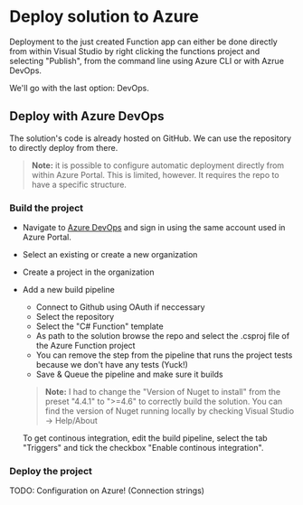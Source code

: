 # Deploy solution to Azure

Deployment to the just created Function app can either be done directly from within Visual Studio by right clicking the functions project and selecting "Publish", from the command line using Azure CLI or with Azrue DevOps.

We'll go with the last option: DevOps.

## Deploy with Azure DevOps

The solution's code is already hosted on GitHub. We can use the repository to directly deploy from there. 

> **Note:** it is possible to configure automatic deployment directly from within Azure Portal. This is limited, however. It requires the repo to have a specific structure.

### Build the project

* Navigate to [Azure DevOps](https://dev.azure.com) and sign in using the same account used in Azure Portal. 
* Select an existing or create a new organization
* Create a project in the organization
* Add a new build pipeline
  * Connect to Github using OAuth if neccessary
  * Select the repository
  * Select the "C# Function" template
  * As path to the solution browse the repo and select the .csproj file of the Azure Function project
  * You can remove the step from the pipeline that runs the project tests because we don't have any tests (Yuck!)
  * Save & Queue the pipeline and make sure it builds

  > **Note:** I had to change the "Version of Nuget to install" from the preset "4.4.1" to ">=4.6" to correctly build the solution. You can find the version of Nuget running locally by checking Visual Studio -> Help/About

  To get continous integration, edit the build pipeline, select the tab "Triggers" and tick the checkbox "Enable continous integration".

### Deploy the project

TODO: Configuration on Azure! (Connection strings)




